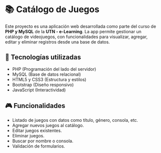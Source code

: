 # 📚 Catálogo de Juegos

Este proyecto es una aplicación web desarrollada como parte del curso de **PHP y MySQL** de la **UTN - e-Learning**. La app permite gestionar un catálogo de videojuegos, con funcionalidades para visualizar, agregar, editar y eliminar registros desde una base de datos.

## 🚀 Tecnologías utilizadas

- PHP (Programación del lado del servidor)
- MySQL (Base de datos relacional)
- HTML5 y CSS3 (Estructura y estilos)
- Bootstrap (Diseño responsivo)
- JavaScript (Interactividad)

## 🎮 Funcionalidades

- Listado de juegos con datos como título, género, consola, etc.
- Agregar nuevos juegos al catálogo.
- Editar juegos existentes.
- Eliminar juegos.
- Buscar por nombre o consola.
- Validación de formularios.
